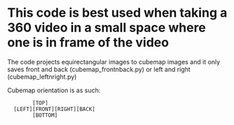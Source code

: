# This code is best used when taking a 360 video in a small space where one is in frame of the video

The code projects equirectangular images to cubemap images and it only saves front and back (cubemap_frontnback.py) or left and right (cubemap_leftnright.py)

Cubemap orientation is as such:

            [TOP]
      [LEFT][FRONT][RIGHT][BACK]
            [BOTTOM]
